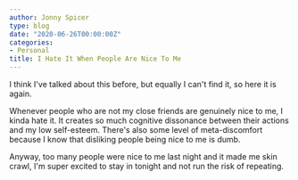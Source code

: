 ```yaml
---
author: Jonny Spicer
type: blog
date: "2020-06-26T00:00:00Z"
categories:
- Personal
title: I Hate It When People Are Nice To Me
---
```

I think I've talked about this before, but equally I can't find it, so here it is again.

Whenever people who are not my close friends are genuinely nice to me, I kinda hate it. It creates so much cognitive
dissonance between their actions and my low self-esteem. There's also some level of meta-discomfort because I know
that disliking people being nice to me is dumb.

Anyway, too many people were nice to me last night and it made me skin crawl, I'm super excited to stay in tonight and
not run the risk of repeating.
